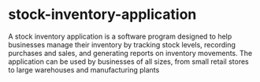 # stock-inventory-application
A stock inventory application is a software program designed to help businesses manage their inventory by tracking stock levels, 
recording purchases and sales, and generating reports on inventory movements. 
The application can be used by businesses of all sizes, from small retail stores to large warehouses and manufacturing plants
